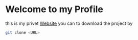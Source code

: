 # Welcome to my Profile 
this is my privet [Website](https://eliassalom.github.io/Website/)
you can to download the project by
```bash
git clone <URL>
```
